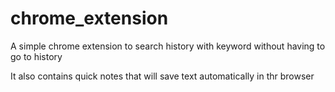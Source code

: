 # chrome_extension

A simple chrome extension to search history with keyword without having to go to history  

It also contains quick notes that will save text automatically in thr browser
